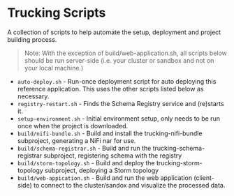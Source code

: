 # Trucking Scripts

A collection of scripts to help automate the setup, deployment and project building process.

> Note: With the exception of build/web-application.sh, all scripts below should be run server-side (i.e. your cluster or sandbox and not on your local machine.)

-   `auto-deploy.sh` - Run-once deployment script for auto deploying this reference application.  This uses the other scripts listed below as necessary.
-   `registry-restart.sh` - Finds the Schema Registry service and (re)starts it.
-   `setup-environment.sh` - Initial environment setup, only needs to be run once when the project is downloaded.
-   `build/nifi-bundle.sh` - Build and install the trucking-nifi-bundle subproject, generating a NiFi nar for use.
-   `build/schema-registrar.sh` - Build and run the trucking-schema-registrar subproject, registering schema with the registry
-   `build/storm-topology.sh` - Build and deploy the trucking-storm-topology subproject, deploying a Storm topology
-   `build/web-appication.sh` - Build and run the web application (client-side) to connect to the cluster/sandox and visualize the processed data.
